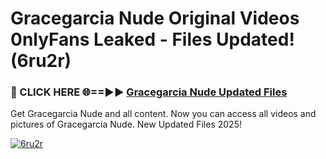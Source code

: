 # Gracegarcia Nude Original Videos 0nlyFans Leaked - Files Updated! (6ru2r)

<h3>🔴 CLICK HERE 🌐==►► <a href="https://tinyurl.com/yc6ubb5a" rel="nofollow">Gracegarcia Nude Updated Files</a></h3>

Get Gracegarcia Nude and all content. Now you can access all videos and pictures of Gracegarcia Nude. New Updated Files 2025!

[![6ru2r](https://i.imgur.com/7eu0CRL.gif)](https://tinyurl.com/yc6ubb5a)
